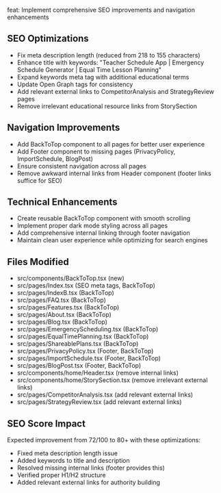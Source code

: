 feat: Implement comprehensive SEO improvements and navigation enhancements

## SEO Optimizations
- Fix meta description length (reduced from 218 to 155 characters)
- Enhance title with keywords: "Teacher Schedule App | Emergency Schedule Generator | Equal Time Lesson Planning"
- Expand keywords meta tag with additional educational terms
- Update Open Graph tags for consistency
- Add relevant external links to CompetitorAnalysis and StrategyReview pages
- Remove irrelevant educational resource links from StorySection

## Navigation Improvements
- Add BackToTop component to all pages for better user experience
- Add Footer component to missing pages (PrivacyPolicy, ImportSchedule, BlogPost)
- Ensure consistent navigation across all pages
- Remove awkward internal links from Header component (footer links suffice for SEO)

## Technical Enhancements
- Create reusable BackToTop component with smooth scrolling
- Implement proper dark mode styling across all pages
- Add comprehensive internal linking through footer navigation
- Maintain clean user experience while optimizing for search engines

## Files Modified
- src/components/BackToTop.tsx (new)
- src/pages/Index.tsx (SEO meta tags, BackToTop)
- src/pages/IndexB.tsx (BackToTop)
- src/pages/FAQ.tsx (BackToTop)
- src/pages/Features.tsx (BackToTop)
- src/pages/About.tsx (BackToTop)
- src/pages/Blog.tsx (BackToTop)
- src/pages/EmergencyScheduling.tsx (BackToTop)
- src/pages/EqualTimePlanning.tsx (BackToTop)
- src/pages/ShareablePlans.tsx (BackToTop)
- src/pages/PrivacyPolicy.tsx (Footer, BackToTop)
- src/pages/ImportSchedule.tsx (Footer, BackToTop)
- src/pages/BlogPost.tsx (Footer, BackToTop)
- src/components/home/Header.tsx (remove internal links)
- src/components/home/StorySection.tsx (remove irrelevant external links)
- src/pages/CompetitorAnalysis.tsx (add relevant external links)
- src/pages/StrategyReview.tsx (add relevant external links)

## SEO Score Impact
Expected improvement from 72/100 to 80+ with these optimizations:
- Fixed meta description length issue
- Added keywords to title and description
- Resolved missing internal links (footer provides this)
- Verified proper H1/H2 structure
- Added relevant external links for authority building 